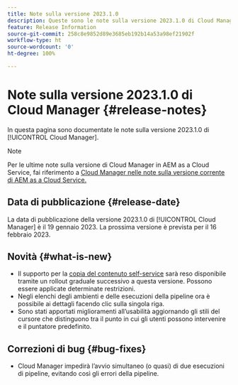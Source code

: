 ```yaml
---
title: Note sulla versione 2023.1.0
description: Queste sono le note sulla versione 2023.1.0 di Cloud Manager.
feature: Release Information
source-git-commit: 258c8e9852d89e3685eb192b14a53a98ef21902f
workflow-type: ht
source-wordcount: '0'
ht-degree: 100%

---
```



# Note sulla versione 2023.1.0 di Cloud Manager {#release-notes}

In questa pagina sono documentate le note sulla versione 2023.1.0 di [!UICONTROL Cloud Manager].

>[!NOTE]
>
>Per le ultime note sulla versione di Cloud Manager in AEM as a Cloud Service, fai riferimento a [Cloud Manager nelle note sulla versione corrente di AEM as a Cloud Service.](https://experienceleague.adobe.com/docs/experience-manager-cloud-service/content/implementing/using-cloud-manager/release-notes-cloud-manager/release-notes-cm-current.html?lang=it)

## Data di pubblicazione {#release-date}

La data di pubblicazione della versione 2023.1.0 di [!UICONTROL Cloud Manager] è il 19 gennaio 2023. La prossima versione è prevista per il 16 febbraio 2023.

## Novità {#what-is-new}

* Il supporto per la [copia del contenuto self-service](/help/using/content-copy.md) sarà reso disponibile tramite un rollout graduale successivo a questa versione. Possono essere applicate determinate restrizioni.
* Negli elenchi degli ambienti e delle esecuzioni della pipeline ora è possibile ai dettagli facendo clic sulla singola riga.
* Sono stati apportati miglioramenti all’usabilità aggiornando gli stili del cursore che distinguono tra il punto in cui gli utenti possono intervenire e il puntatore predefinito.

## Correzioni di bug {#bug-fixes}

* Cloud Manager impedirà l’avvio simultaneo (o quasi) di due esecuzioni di pipeline, evitando così gli errori della pipeline.
